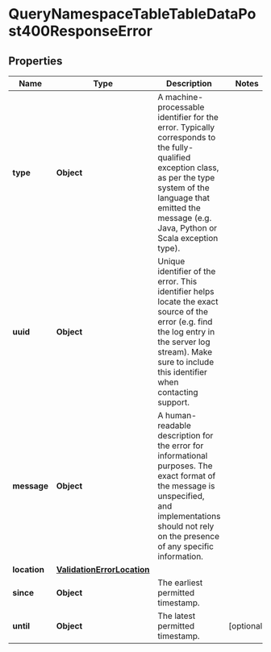 

# QueryNamespaceTableTableDataPost400ResponseError


## Properties

| Name | Type | Description | Notes |
|------------ | ------------- | ------------- | -------------|
|**type** | **Object** | A machine-processable identifier for the error. Typically corresponds to the fully-qualified exception class, as per the type system of the language that emitted the message (e.g. Java, Python or Scala exception type). |  |
|**uuid** | **Object** | Unique identifier of the error. This identifier helps locate the exact source of the error (e.g. find the log entry in the server log stream). Make sure to include this identifier when contacting support. |  |
|**message** | **Object** | A human-readable description for the error for informational purposes. The exact format of the message is unspecified, and implementations should not rely on the presence of any specific information. |  |
|**location** | [**ValidationErrorLocation**](ValidationErrorLocation.md) |  |  |
|**since** | **Object** | The earliest permitted timestamp. |  |
|**until** | **Object** | The latest permitted timestamp. |  [optional] |



